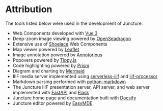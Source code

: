 # Attribution

The tools listed below were used in the development of Juncture.

- Web Components developed with [Vue 3](https://vuejs.org/guide/extras/web-components.html)
- Deep-zoom image viewing powered by [OpenSeadragon](https://openseadragon.github.io/)
- Extensive use of [Shoelace](https://shoelace.style/) Web Components
- Map viewer powered by [Leaflet](https://leafletjs.com/)
- Image annotation powered by [Annotorious](https://recogito.github.io/annotorious/)
- Popovers powered by [Tippy.js](https://atomiks.github.io/tippyjs/)
- Code highlighting powered by [Prism](https://prismjs.com/)
- Diagram and charting by [Mermaid](https://mermaid.js.org/#/)
- IIIF media server implemented using [serverless-iiif](https://github.com/samvera/serverless-iiif) and [iiif-processor](https://www.npmjs.com/package/iiif-processor)
- Markdown parsing performed with [python-markdown](https://python-markdown.github.io/)
- The Juncture IIIF presentation server, API server, and web server implemented with [FastAPI](https://fastapi.tiangolo.com/) and [Flask](https://flask.palletsprojects.com/en/2.2.x/)
- Juncture home page and documentation built with [Docsify](https://docsify.js.org/#/)
- Juncture editor powered by [EasyMDE](https://github.com/Ionaru/easy-markdown-editor)